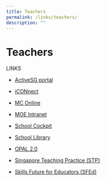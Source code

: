 ```yaml
---
title: Teachers
permalink: /links/teachers/
description: ""
---
```

Teachers
========

LINKS  
  
* [ActiveSG portal](https://members.myactivesg.com/corpss/)  
   
* [iCONnect](https://icon.moe.edu.sg/)  
   
* [MC Online](https://www.mconline.sg/LEAD/login/lms_login.aspx)  
   
* [MOE Intranet](https://intranet.moe.gov.sg/Pages/Home.aspx)  
   
* [School Cockpit](https://schoolcockpit.moe.gov.sg/)  
   
* [School Library](https://schoolibrary.moe.edu.sg/qifapri/)  
   
* [OPAL 2.0](https://opal2.moe.edu.sg/)  
   
* [Singapore Teaching Practice (STP)](https://www.opal2.moe.edu.sg/csl/content/perma?id=58163)  
   
* [Skills Future for Educators (SFEd)](https://www.opal2.moe.edu.sg/csl/content/perma?id=52845)